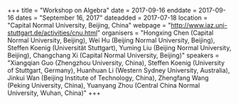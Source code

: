 +++
title = "Workshop on Algebra"
date = 2017-09-16
enddate = 2017-09-16
dates = "September 16, 2017"
dateadded = 2017-07-18
location = "Capital Normal University, Beijing, China"
webpage = "http://www.iaz.uni-stuttgart.de/activities/cnu.html"
organisers = "Hongxing Chen (Capital Normal University, Beijing), Wei Hu (Beijing Normal University, Beijing), Steffen Koenig (Universität Stuttgart), Yuming Liu (Beijing Normal University, Beijing), Changchang Xi (Capital Normal University, Beijing)"
speakers = "Xiangqian Guo (Zhengzhou University, China), Steffen Koenig (University of Stuttgart, Germany), Huanhuan Li (Western Sydney University, Australia), Jinkui Wan (Beijing Institute of Technology, China), Zhengfang Wang (Peking University, China), Yuanyang Zhou (Central China Normal University, Wuhan, China)"
+++
